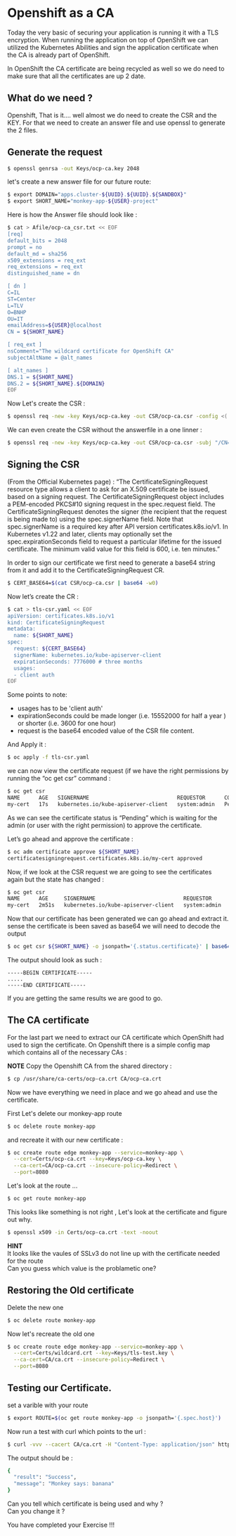 # Openshift as a CA

Today the very basic of securing your application is running it with a TLS encryption. When running the application on top of OpenShift we can utilized the Kubernetes Abilities and sign the application certificate when the CA is already part of OpenShift.

In OpenShift the CA certificate are being recycled as well so we do need to make sure that all the certificates are up 2 date.

## What do we need ?

Openshift, That is it…. well almost we do need to create the CSR and the KEY. For that we need to create an answer file and use openssl to generate the 2 files.

## Generate the request

```bash
$ openssl genrsa -out Keys/ocp-ca.key 2048
```

let's create a new answer file for our future route:
```bash
$ export DOMAIN="apps.cluster-${UUID}.${UUID}.${SANDBOX}"
$ export SHORT_NAME="monkey-app-${USER}-project"
```
Here is how the Answer file should look like :
```bash
$ cat > Afile/ocp-ca_csr.txt << EOF
[req]
default_bits = 2048
prompt = no
default_md = sha256
x509_extensions = req_ext
req_extensions = req_ext
distinguished_name = dn

[ dn ]
C=IL
ST=Center
L=TLV
O=BNHP
OU=IT
emailAddress=${USER}@localhost
CN = ${SHORT_NAME}

[ req_ext ]
nsComment="The wildcard certificate for OpenShift CA"
subjectAltName = @alt_names

[ alt_names ]
DNS.1 = ${SHORT_NAME}
DNS.2 = ${SHORT_NAME}.${DOMAIN}
EOF
```

Now Let's create the CSR :
```bash
$ openssl req -new -key Keys/ocp-ca.key -out CSR/ocp-ca.csr -config <( cat Afile/ocp-ca_csr.txt )
```

We can even create the CSR without the answerfile in a one linner :
```bash
$ openssl req -new -key Keys/ocp-ca.key -out CSR/ocp-ca.csr -subj "/CN=${SHORT_NAME}/O=BNHP/C=IL/ST=Center/L=TLV"  -addext "subjectAltName = DNS:${SHORT_NAME},DNS:${SHORT_NAME}.${DOMAIN}" -addext "keyUsage=digitalSignature" -addext "basicConstraints=CA:FALSE" 
```

## Signing the CSR

(From the Official Kubernetes page) : “The CertificateSigningRequest resource type allows a client to ask for an X.509 certificate be issued, based on a signing request. The CertificateSigningRequest object includes a PEM-encoded PKCS#10 signing request in the spec.request field. The CertificateSigningRequest denotes the signer (the recipient that the request is being made to) using the spec.signerName field. Note that spec.signerName is a required key after API version certificates.k8s.io/v1. In Kubernetes v1.22 and later, clients may optionally set the spec.expirationSeconds field to request a particular lifetime for the issued certificate. The minimum valid value for this field is 600, i.e. ten minutes.”

In order to sign our certificate we first need to generate a base64 string from it and add it to the CertificateSigningRequest CR.

```bash
$ CERT_BASE64=$(cat CSR/ocp-ca.csr | base64 -w0)
```

Now let’s create the CR :

```bash
$ cat > tls-csr.yaml << EOF
apiVersion: certificates.k8s.io/v1
kind: CertificateSigningRequest
metadata:
  name: ${SHORT_NAME}
spec:
  request: ${CERT_BASE64}
  signerName: kubernetes.io/kube-apiserver-client
  expirationSeconds: 7776000 # three months
  usages:
  - client auth
EOF
```

Some points to note:

  - usages has to be 'client auth'
  - expirationSeconds could be made longer (i.e. 15552000 for half a year ) or shorter (i.e. 3600 for one hour)
  - request is the base64 encoded value of the CSR file content.

And Apply it :
```bash
$ oc apply -f tls-csr.yaml
```

we can now view the certificate request (if we have the right permissions by running the “oc get csr” command :

```bash
$ oc get csr
NAME      AGE   SIGNERNAME                            REQUESTOR      CONDITION
my-cert   17s   kubernetes.io/kube-apiserver-client   system:admin   Pending
```

As we can see the certificate status is “Pending” which is waiting for the admin (or user with the right permission) to approve the certificate.

Let’s go ahead and approve the certificate :

```bash
$ oc adm certificate approve ${SHORT_NAME}
certificatesigningrequest.certificates.k8s.io/my-cert approved
```

Now, if we look at the CSR request we are going to see the certificates again but the state has changed :

```bash
$ oc get csr
NAME      AGE     SIGNERNAME                            REQUESTOR      CONDITION
my-cert   2m51s   kubernetes.io/kube-apiserver-client   system:admin   Approved,Issued
```

Now that our certificate has been generated we can go ahead and extract it. sense the certificate is been saved as base64 we will need to decode the output

```bash
$ oc get csr ${SHORT_NAME} -o jsonpath='{.status.certificate}' | base64 -d > Certs/ocp-ca.crt
```

The output should look as such :
```
-----BEGIN CERTIFICATE-----
.....
-----END CERTIFICATE-----
```

If you are getting the same results we are good to go.

## The CA certificate

For the last part we need to extract our CA certificate which OpenShift had used to sign the certificate. On Openshift there is a simple config map which contains all of the necessary CAs :

**NOTE**
Copy the Openshift CA from the shared directory :
```bash
$ cp /usr/share/ca-certs/ocp-ca.crt CA/ocp-ca.crt
```

Now we have everything we need in place and we go ahead and use the certificate.

First Let's delete our monkey-app route
```bash
$ oc delete route monkey-app
```

and recreate it with our new certificate :
```bash
$ oc create route edge monkey-app --service=monkey-app \
  --cert=Certs/ocp-ca.crt --key=Keys/ocp-ca.key \
  --ca-cert=CA/ocp-ca.crt --insecure-policy=Redirect \
  --port=8080
```

Let's look at the route ...
```bash
$ oc get route monkey-app

```

This looks like something is not right , Let's look at the certificate and figure out why.
```bash
$ openssl x509 -in Certs/ocp-ca.crt -text -noout
```
**HINT**  
It looks like the vaules of SSLv3 do not line up with the certificate needed for the route  
Can you guess which value is the problametic one?

## Restoring the Old certificate

Delete the new one
```bash
$ oc delete route monkey-app
```

Now let's recreate the old one

```bash
$ oc create route edge monkey-app --service=monkey-app \
  --cert=Certs/wildcard.crt --key=Keys/tls-test.key \
  --ca-cert=CA/ca.crt --insecure-policy=Redirect \
  --port=8080 
```

## Testing our Certificate.

set a varible with your route
```bash
$ export ROUTE=$(oc get route monkey-app -o jsonpath='{.spec.host}')
```

Now run a test with curl which points to the url :
```bash
$ curl -vvv --cacert CA/ca.crt -H "Content-Type: application/json" https://${ROUTE}/api/?says=banana
```

The output should be :
```bash
{
  "result": "Success",
  "message": "Monkey says: banana"
}
```

Can you tell which certificate is being used and why ?  
Can you change it ?  


You have completed your Exercise !!!